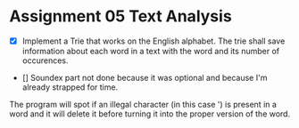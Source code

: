 # Assignment 05 Text Analysis

- [x] Implement a Trie that works on the English alphabet. The trie shall save information about each word in a text with the word and its number of occurences.

- [] Soundex part not done because it was optional and because I'm already strapped for time. 

The program will spot if an illegal character (in this case ') is present in a word and it will delete it before turning it into the proper version of the word.
